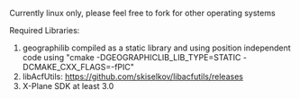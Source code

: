 Currently linux only, please feel free to fork for other operating systems

Required Libraries:
1) geographilib compiled as a static library and using position independent code using "cmake -DGEOGRAPHICLIB_LIB_TYPE=STATIC -DCMAKE_CXX_FLAGS=-fPIC" 
2) libAcfUtils: https://github.com/skiselkov/libacfutils/releases
3) X-Plane SDK at least 3.0
